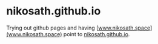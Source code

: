# nikosath.github.io
Trying out github pages and having [www.nikosath.space](www.nikosath.space) point to [nikosath.github.io](nikosath.github.io).
